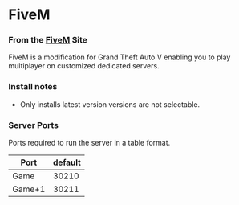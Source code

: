 # FiveM 

### From the [FiveM](https://fivem.net/) Site
FiveM is a modification for Grand Theft Auto V enabling you to play multiplayer on customized dedicated servers.

### Install notes
- Only installs latest version versions are not selectable.

### Server Ports
Ports required to run the server in a table format.

| Port    | default |
|---------|---------|
| Game    | 30210   |
| Game+1  | 30211   |
